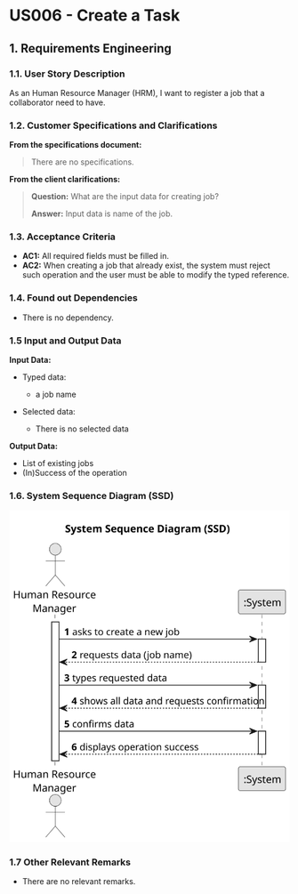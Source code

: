 # US006 - Create a Task 


## 1. Requirements Engineering

### 1.1. User Story Description

As an Human Resource Manager (HRM), I want to register a job that a collaborator need to have.

### 1.2. Customer Specifications and Clarifications 

**From the specifications document:**

>	There are no specifications.

**From the client clarifications:**

> **Question:** What are the input data for creating job?
>
> **Answer:** Input data is name of the job.

### 1.3. Acceptance Criteria

* **AC1:** All required fields must be filled in.
* **AC2:** When creating a job that already exist, the system must reject such operation and the user must be able to modify the typed reference.

### 1.4. Found out Dependencies

* There is no dependency.

### 1.5 Input and Output Data

**Input Data:**

* Typed data:
    * a job name
	
* Selected data:
    * There is no selected data 

**Output Data:**

* List of existing jobs
* (In)Success of the operation

### 1.6. System Sequence Diagram (SSD)

![System Sequence Diagram](svg/us002-system-sequence-diagram.svg)

### 1.7 Other Relevant Remarks

* There are no relevant remarks.